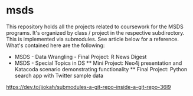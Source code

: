 # msds

This repository holds all the projects related to coursework for the MSDS programs. It's organized by class / project in the respective subdirectory. This is implemented via submodules. See article
below for a reference. What's contained here are the following:

* MSDS - Data Wrangling - Final Project: R News Digest
* MSDS - Special Topics in DS
** Mini Project: Neo4j presentation and Katacoda scenario demonstrating functionality
** Final Project: Python search app with Twitter sample data


https://dev.to/jjokah/submodules-a-git-repo-inside-a-git-repo-36l9